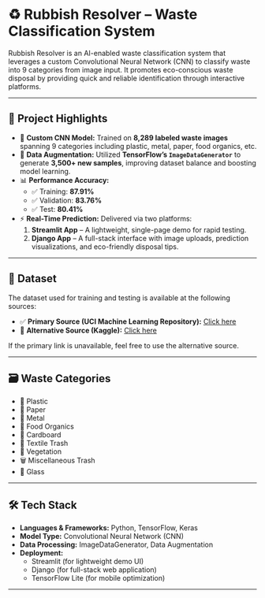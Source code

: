 # ♻️ Rubbish Resolver – Waste Classification System

Rubbish Resolver is an AI-enabled waste classification system that leverages a custom Convolutional Neural Network (CNN) to classify waste into 9 categories from image input. It promotes eco-conscious waste disposal by providing quick and reliable identification through interactive platforms.

---

## 🚀 Project Highlights

- 🧠 **Custom CNN Model:** Trained on **8,289 labeled waste images** spanning 9 categories including plastic, metal, paper, food organics, etc.
- 🔄 **Data Augmentation:** Utilized **TensorFlow’s `ImageDataGenerator`** to generate **3,500+ new samples**, improving dataset balance and boosting model learning.
- 📊 **Performance Accuracy:**
  - ✅ Training: **87.91%**
  - ✅ Validation: **83.76%**
  - ✅ Test: **80.41%**
- ⚡ **Real-Time Prediction:** Delivered via two platforms:
  1. **Streamlit App** – A lightweight, single-page demo for rapid testing.
  2. **Django App** – A full-stack interface with image uploads, prediction visualizations, and eco-friendly disposal tips.

---

## 📂 Dataset

The dataset used for training and testing is available at the following sources:

- ✅ **Primary Source (UCI Machine Learning Repository):** [Click here](https://archive.ics.uci.edu/dataset/908/realwaste)
- 🔁 **Alternative Source (Kaggle):** [Click here](https://www.kaggle.com/datasets/luvvalecha/real-waste-dataset)

If the primary link is unavailable, feel free to use the alternative source.

---

## 🗃 Waste Categories

- 🧃 Plastic  
- 📄 Paper  
- 🥫 Metal  
- 🍌 Food Organics  
- 🧻 Cardboard  
- 🧤 Textile Trash  
- 🍃 Vegetation  
- 🗑️ Miscellaneous Trash  
- 🍾 Glass

---

## 🛠️ Tech Stack

- **Languages & Frameworks:** Python, TensorFlow, Keras
- **Model Type:** Convolutional Neural Network (CNN)
- **Data Processing:** ImageDataGenerator, Data Augmentation
- **Deployment:**
  - Streamlit (for lightweight demo UI)
  - Django (for full-stack web application)
  - TensorFlow Lite (for mobile optimization)
 
---


